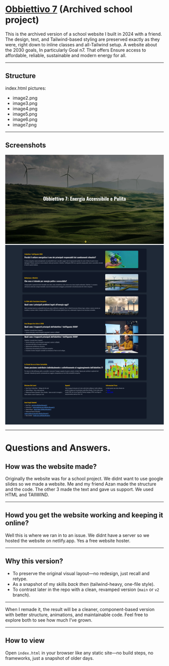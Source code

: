 # [Obbiettivo 7](https://obbiettivo7.netlify.app/) (Archived school project)

This is the archived version of a school website I built in 2024 with a friend. The design, text, and Tailwind-based styling are preserved exactly as they were, right down to inline classes and all-Tailwind setup.
A website about the 2030 goals, In particularly Goal n7. That offers Ensure access to affordable, reliable, sustainable and modern energy for all.

---

## Structure
index.html
pictures:
- image2.png
- image3.png
- image4.png
- image5.png
- image6.png
- image7.png

---

## Screenshots 

![Screenshot](screenshots/Screenshot1.png)
![Screenshot](screenshots/Screenshot2.png)
![Screenshot](screenshots/Screenshot3.png)


---

# Questions and Answers.

## How was the website made?

Originally the website was for a school project. We didnt want to use google slides so we made a website.
Me and my friend Azan made the structure and the code. The other 3 made the text and gave us support.
We used HTML and TAIlWIND. 

---

## Howd you get the website working and keeping it online?

Well this is where we ran in to an issue. We didnt have a server so we hosted the website on netlify.app. Yes a free website hoster.

---

## Why this version?

- To preserve the original visual layout—no redesign, just recall and retype.
- As a snapshot of my skills *back then* (tailwind-heavy, one-file style).
- To contrast later in the repo with a clean, revamped version (`main` or `v2` branch).

---

When I remade it, the result will be a cleaner, component-based version with better structure, animations, and maintainable code. Feel free to explore both to see how much I’ve grown.

---

## How to view

Open `index.html` in your browser like any static site—no build steps, no frameworks, just a snapshot of older days.
